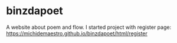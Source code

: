 # binzdapoet
A website about poem and flow.
I started project with register page: https://michidemaestro.github.io/binzdapoet/html/register
